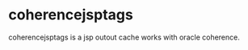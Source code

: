 coherencejsptags
================

coherencejsptags is a jsp outout cache works with oracle coherence.